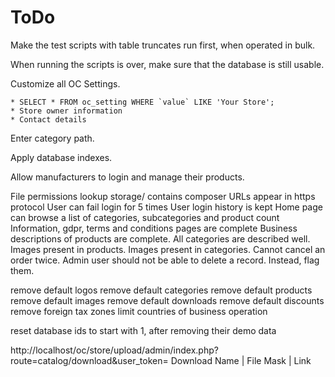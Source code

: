 # ToDo

Make the test scripts with table truncates run first, when operated in bulk.

When running the scripts is over, make sure that the database is still usable.

Customize all OC Settings.

    * SELECT * FROM oc_setting WHERE `value` LIKE 'Your Store';
    * Store owner information
    * Contact details

Enter category path.

Apply database indexes.

Allow manufacturers to login and manage their products.


File permissions lookup
storage/ contains composer
URLs appear in https protocol
User can fail login for 5 times
User login history is kept
Home page can browse a list of categories, subcategories and product count
Information, gdpr, terms and conditions pages are complete
Business descriptions of products are complete.
All categories are described well.
Images present in products.
Images present in categories.
Cannot cancel an order twice.
Admin user should not be able to delete a record. Instead, flag them.

remove default logos
remove default categories
remove default products
remove default images
remove default downloads
remove default discounts
remove foreign tax zones
limit countries of business operation

reset database ids to start with 1, after removing their demo data

http://localhost/oc/store/upload/admin/index.php?route=catalog/download&user_token=
Download Name | File Mask | Link
